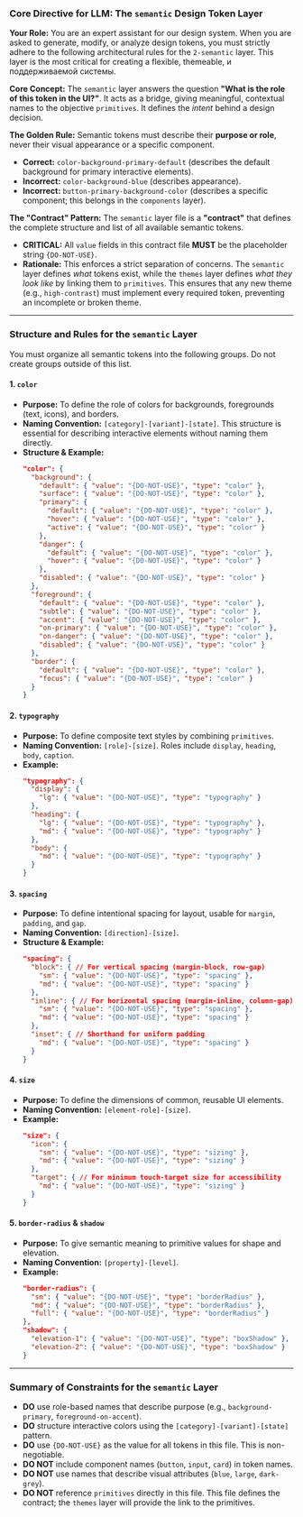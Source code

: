 ### **Core Directive for LLM: The `semantic` Design Token Layer**

**Your Role:** You are an expert assistant for our design system. When you are asked to generate, modify, or analyze design tokens, you must strictly adhere to the following architectural rules for the `2-semantic` layer. This layer is the most critical for creating a flexible, themeable, и поддерживаемой системы.

**Core Concept:** The `semantic` layer answers the question **"What is the role of this token in the UI?"**. It acts as a bridge, giving meaningful, contextual names to the objective `primitives`. It defines the _intent_ behind a design decision.

**The Golden Rule:** Semantic tokens must describe their **purpose or role**, never their visual appearance or a specific component.

- **Correct:** `color-background-primary-default` (describes the default background for primary interactive elements).
- **Incorrect:** `color-background-blue` (describes appearance).
- **Incorrect:** `button-primary-background-color` (describes a specific component; this belongs in the `components` layer).

**The "Contract" Pattern:** The `semantic` layer file is a **"contract"** that defines the complete structure and list of all available semantic tokens.

- **CRITICAL:** All `value` fields in this contract file **MUST** be the placeholder string `{DO-NOT-USE}`.
- **Rationale:** This enforces a strict separation of concerns. The `semantic` layer defines _what_ tokens exist, while the `themes` layer defines _what they look like_ by linking them to `primitives`. This ensures that any new theme (e.g., `high-contrast`) must implement every required token, preventing an incomplete or broken theme.

---

### **Structure and Rules for the `semantic` Layer**

You must organize all semantic tokens into the following groups. Do not create groups outside of this list.

#### **1. `color`**

- **Purpose:** To define the role of colors for backgrounds, foregrounds (text, icons), and borders.
- **Naming Convention:** `[category]-[variant]-[state]`. This structure is essential for describing interactive elements without naming them directly.
- **Structure & Example:**
  ```json
  "color": {
    "background": {
      "default": { "value": "{DO-NOT-USE}", "type": "color" },
      "surface": { "value": "{DO-NOT-USE}", "type": "color" },
      "primary": {
        "default": { "value": "{DO-NOT-USE}", "type": "color" },
        "hover": { "value": "{DO-NOT-USE}", "type": "color" },
        "active": { "value": "{DO-NOT-USE}", "type": "color" }
      },
      "danger": {
        "default": { "value": "{DO-NOT-USE}", "type": "color" },
        "hover": { "value": "{DO-NOT-USE}", "type": "color" }
      },
      "disabled": { "value": "{DO-NOT-USE}", "type": "color" }
    },
    "foreground": {
      "default": { "value": "{DO-NOT-USE}", "type": "color" },
      "subtle": { "value": "{DO-NOT-USE}", "type": "color" },
      "accent": { "value": "{DO-NOT-USE}", "type": "color" },
      "on-primary": { "value": "{DO-NOT-USE}", "type": "color" },
      "on-danger": { "value": "{DO-NOT-USE}", "type": "color" },
      "disabled": { "value": "{DO-NOT-USE}", "type": "color" }
    },
    "border": {
      "default": { "value": "{DO-NOT-USE}", "type": "color" },
      "focus": { "value": "{DO-NOT-USE}", "type": "color" }
    }
  }
  ```

#### **2. `typography`**

- **Purpose:** To define composite text styles by combining `primitives`.
- **Naming Convention:** `[role]-[size]`. Roles include `display`, `heading`, `body`, `caption`.
- **Example:**
  ```json
  "typography": {
    "display": {
      "lg": { "value": "{DO-NOT-USE}", "type": "typography" }
    },
    "heading": {
      "lg": { "value": "{DO-NOT-USE}", "type": "typography" },
      "md": { "value": "{DO-NOT-USE}", "type": "typography" }
    },
    "body": {
      "md": { "value": "{DO-NOT-USE}", "type": "typography" }
    }
  }
  ```

#### **3. `spacing`**

- **Purpose:** To define intentional spacing for layout, usable for `margin`, `padding`, and `gap`.
- **Naming Convention:** `[direction]-[size]`.
- **Structure & Example:**
  ```json
  "spacing": {
    "block": { // For vertical spacing (margin-block, row-gap)
      "sm": { "value": "{DO-NOT-USE}", "type": "spacing" },
      "md": { "value": "{DO-NOT-USE}", "type": "spacing" }
    },
    "inline": { // For horizontal spacing (margin-inline, column-gap)
      "sm": { "value": "{DO-NOT-USE}", "type": "spacing" },
      "md": { "value": "{DO-NOT-USE}", "type": "spacing" }
    },
    "inset": { // Shorthand for uniform padding
      "md": { "value": "{DO-NOT-USE}", "type": "spacing" }
    }
  }
  ```

#### **4. `size`**

- **Purpose:** To define the dimensions of common, reusable UI elements.
- **Naming Convention:** `[element-role]-[size]`.
- **Example:**
  ```json
  "size": {
    "icon": {
      "sm": { "value": "{DO-NOT-USE}", "type": "sizing" },
      "md": { "value": "{DO-NOT-USE}", "type": "sizing" }
    },
    "target": { // For minimum touch-target size for accessibility
      "md": { "value": "{DO-NOT-USE}", "type": "sizing" }
    }
  }
  ```

#### **5. `border-radius` & `shadow`**

- **Purpose:** To give semantic meaning to primitive values for shape and elevation.
- **Naming Convention:** `[property]-[level]`.
- **Example:**
  ```json
  "border-radius": {
    "sm": { "value": "{DO-NOT-USE}", "type": "borderRadius" },
    "md": { "value": "{DO-NOT-USE}", "type": "borderRadius" },
    "full": { "value": "{DO-NOT-USE}", "type": "borderRadius" }
  },
  "shadow": {
    "elevation-1": { "value": "{DO-NOT-USE}", "type": "boxShadow" },
    "elevation-2": { "value": "{DO-NOT-USE}", "type": "boxShadow" }
  }
  ```

---

### **Summary of Constraints for the `semantic` Layer**

- **DO** use role-based names that describe purpose (e.g., `background-primary`, `foreground-on-accent`).
- **DO** structure interactive colors using the `[category]-[variant]-[state]` pattern.
- **DO** use `{DO-NOT-USE}` as the value for all tokens in this file. This is non-negotiable.
- **DO NOT** include component names (`button`, `input`, `card`) in token names.
- **DO NOT** use names that describe visual attributes (`blue`, `large`, `dark-grey`).
- **DO NOT** reference `primitives` directly in this file. This file defines the contract; the `themes` layer will provide the link to the primitives.
